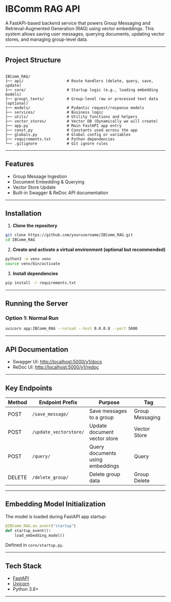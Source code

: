 
# IBComm RAG API

A FastAPI-based backend service that powers Group Messaging and Retrieval-Augmented Generation (RAG) using vector embeddings. This system allows saving user messages, querying documents, updating vector stores, and managing group-level data.

---

## Project Structure

```

IBComm_RAG/
├── api/                   # Route handlers (delete, query, save, update)
├── core/                  # Startup logic (e.g., loading embedding models)
├── group\_texts/          # Group-level raw or processed text data (optional)
├── models/                # Pydantic request/response models
├── services/              # Business logic
├── utils/                 # Utility functions and helpers
├── vector_stores/         # Vector DB (Dynamically we will create)
├── app.py                 # Main FastAPI app entry
├── const.py               # Constants used across the app
├── globals.py             # Global config or variables
├── requirements.txt       # Python dependencies
└── .gitignore             # Git ignore rules

````

---

## Features

-  Group Message Ingestion
-  Document Embedding & Querying
-  Vector Store Update
- Built-in Swagger & ReDoc API documentation

---

## Installation

1. **Clone the repository**

```bash
git clone https://github.com/yourusername/IBComm_RAG.git
cd IBComm_RAG
````

2. **Create and activate a virtual environment (optional but recommended)**

```bash
python3 -m venv venv
source venv/bin/activate 
```

3. **Install dependencies**

```bash
pip install -r requirements.txt
```

---

## Running the Server

### Option 1: Normal Run

```bash
uvicorn app:IBComm_RAG --reload --host 0.0.0.0 --port 5000
```


---

## API Documentation

* Swagger UI: [http://localhost:5000/v1/docs](http://localhost:5000/v1/docs)
* ReDoc UI: [http://localhost:5000/v1/redoc](http://localhost:5000/v1/redoc)

---

## Key Endpoints

| Method | Endpoint Prefix        | Purpose                          | Tag             |
| ------ | ---------------------- | -------------------------------- | --------------- |
| POST   | `/save_message/`       | Save messages to a group         | Group Messaging |
| POST   | `/update_vectorstore/` | Update document vector store     | Vector Store    |
| POST   | `/query/`              | Query documents using embeddings | Query           |
| DELETE | `/delete_group/`       | Delete group data                | Group Delete    |

---

##  Embedding Model Initialization

The model is loaded during FastAPI app startup:

```python
@IBComm_RAG.on_event("startup")
def startup_event():
    load_embedding_model()
```

Defined in `core/startup.py`.

---

##  Tech Stack

* [FastAPI](https://fastapi.tiangolo.com/)
* [Uvicorn](https://www.uvicorn.org/)
* Python 3.8+

---


